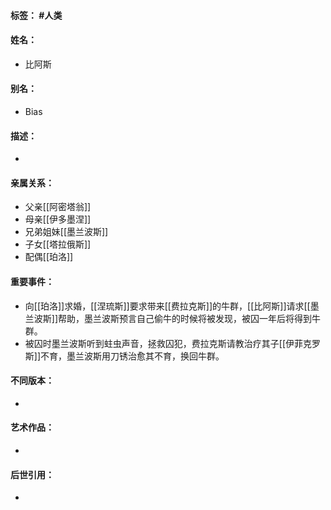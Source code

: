 #### 标签： #人类
#### 姓名：
- 比阿斯
#### 别名：
- Bias
#### 描述：
- 
#### 亲属关系：
- 父亲[[阿密塔翁]]
- 母亲[[伊多墨涅]]
- 兄弟姐妹[[墨兰波斯]]
- 子女[[塔拉俄斯]]
- 配偶[[珀洛]]
#### 重要事件：
- 向[[珀洛]]求婚，[[涅琉斯]]要求带来[[费拉克斯]]的牛群，[[比阿斯]]请求[[墨兰波斯]]帮助，墨兰波斯预言自己偷牛的时候将被发现，被囚一年后将得到牛群。
- 被囚时墨兰波斯听到蛀虫声音，拯救囚犯，费拉克斯请教治疗其子[[伊菲克罗斯]]不育，墨兰波斯用刀锈治愈其不育，换回牛群。
#### 不同版本：
- 
#### 艺术作品：
- 
#### 后世引用：
- 